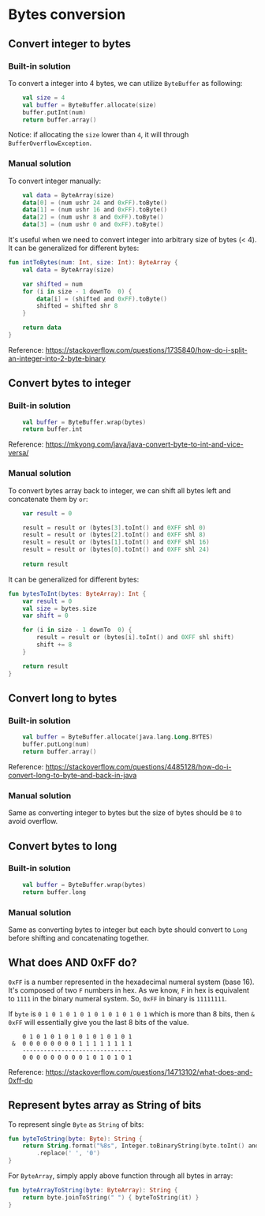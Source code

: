 # Bytes conversion

## Convert integer to bytes

### Built-in solution
To convert a integer into 4 bytes, we can utilize `ByteBuffer` as following:

```kotlin
    val size = 4
    val buffer = ByteBuffer.allocate(size)
    buffer.putInt(num)
    return buffer.array()
```

Notice: if allocating the `size` lower than `4`, it will through `BufferOverflowException`.

### Manual solution

To convert integer manually:

```kotlin
    val data = ByteArray(size)
    data[0] = (num ushr 24 and 0xFF).toByte()
    data[1] = (num ushr 16 and 0xFF).toByte()
    data[2] = (num ushr 8 and 0xFF).toByte()
    data[3] = (num ushr 0 and 0xFF).toByte()
```

It's useful when we need to convert integer into arbitrary size of bytes (< 4).
It can be generalized for different bytes:

```kotlin
fun intToBytes(num: Int, size: Int): ByteArray {
    val data = ByteArray(size)

    var shifted = num
    for (i in size - 1 downTo  0) {
        data[i] = (shifted and 0xFF).toByte()
        shifted = shifted shr 8
    }

    return data
}
```

Reference: https://stackoverflow.com/questions/1735840/how-do-i-split-an-integer-into-2-byte-binary

## Convert bytes to integer

### Built-in solution

```kotlin
    val buffer = ByteBuffer.wrap(bytes)
    return buffer.int
```

Reference: https://mkyong.com/java/java-convert-byte-to-int-and-vice-versa/

### Manual solution

To convert bytes array back to integer, we can shift all bytes left and concatenate them by `or`:

```kotlin
    var result = 0

    result = result or (bytes[3].toInt() and 0XFF shl 0)
    result = result or (bytes[2].toInt() and 0XFF shl 8)
    result = result or (bytes[1].toInt() and 0XFF shl 16)
    result = result or (bytes[0].toInt() and 0XFF shl 24)
    
    return result
```

It can be generalized for different bytes:

```kotlin
fun bytesToInt(bytes: ByteArray): Int {
    var result = 0
    val size = bytes.size
    var shift = 0

    for (i in size - 1 downTo  0) {
        result = result or (bytes[i].toInt() and 0XFF shl shift)
        shift += 8
    }

    return result
}
```

## Convert long to bytes

### Built-in solution

```kotlin
    val buffer = ByteBuffer.allocate(java.lang.Long.BYTES)
    buffer.putLong(num)
    return buffer.array()
```

Reference: https://stackoverflow.com/questions/4485128/how-do-i-convert-long-to-byte-and-back-in-java

### Manual solution

Same as converting integer to bytes but the size of bytes should be `8` to avoid overflow.

## Convert bytes to long

### Built-in solution

```kotlin
    val buffer = ByteBuffer.wrap(bytes)
    return buffer.long
```

### Manual solution

Same as converting bytes to integer but each byte should convert to `Long` before shifting and concatenating together.

## What does AND 0xFF do?
`0xFF` is a number represented in the hexadecimal numeral system (base 16). It's composed of two `F` numbers in hex. As we know, `F` in hex is equivalent to `1111` in the binary numeral system. So, `0xFF` in binary is `11111111`.

If `byte` is `0 1 0 1 0 1 0 1 0 1 0 1 0 1 0 1` which is more than 8 bits, then `& 0xFF` will essentially give you the last 8 bits of the value.

```
    0 1 0 1 0 1 0 1 0 1 0 1 0 1 0 1
 &  0 0 0 0 0 0 0 0 1 1 1 1 1 1 1 1
    -------------------------------
    0 0 0 0 0 0 0 0 0 1 0 1 0 1 0 1
```

Reference: https://stackoverflow.com/questions/14713102/what-does-and-0xff-do

## Represent bytes array as String of bits

To represent single `Byte` as `String` of bits:
```kotlin
fun byteToString(byte: Byte): String {
    return String.format("%8s", Integer.toBinaryString(byte.toInt() and 0xFF))
        .replace(' ', '0')
}
```

For `ByteArray`, simply apply above function through all bytes in array:

```kotlin
fun byteArrayToString(byte: ByteArray): String {
    return byte.joinToString(" ") { byteToString(it) }
}
```